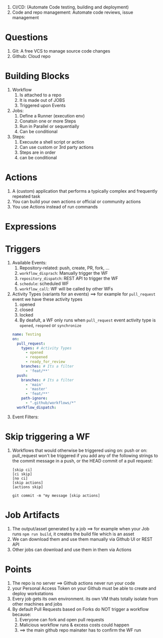 1. CI/CD: (Automate Code testing, building and deployment)
2. Code and repo management: Automate code reviews, issue management

# Questions

1. Git: A free VCS to manage source code changes
2. Github: Cloud repo

# Building Blocks

1. Workflow
    1. Is attached to a repo
    2. It is made out of JOBS
    3. Triggered upon Events
2. Jobs:
    1. Define a Runner (execution env)
    2. Conatsin one or more Steps
    3. Run in Parallel or sequentially
    4. Can be conditional
3. Steps:
    1. Execuute a shell script or action
    2. Can use custom or 3rd party actions
    3. Steps are in order
    4. can be conditional

# Actions

1. A (custom) application that performs a typically complex and frequently repeated task
2. You can build your own actions or official or community actions
3. You use Actions instead of run commands

# Expressions

# Triggers

1. Available Events:
    1. Repository-related: push, create, PR, fork, ...
    2. `workflow_disprach`: Manually trigger the WF
    3. `repository_dispatch`: REST API to trigger the WF
    4. `schedule`: scheduled WF
    5. `workflow_call`: WF will be called by other WFs
2. Activity Types (variants for an events) ==> for example for `pull_request` event we have these activity types
    1. opened
    2. closed
    3. locked
    4. By deafult, a WF only runs when `pull_request` event activity type is `opened`, `reopned` or `synchronize`
   ```yaml
   name: Testing
   on:
     pull_request: 
       types: # Activity Types
         - opened
         - reopened
         - ready_for_review
       branches: # Its a filter
         - 'feat/**'
     push:
       branches: # Its a filter
         - 'main'
         - 'master'
         - 'feat/**'
       path-ignore:
         - ".github/workflows/*"
     workflow_dispatch:
   ```
3. Event Filters:

# Skip triggering a WF

1. Workflows that would otherwise be triggered using on: push or on: pull_request won't be triggered if you add any of
   the following strings to the commit message in a push, or the HEAD commit of a pull request:
   ```text
   [skip ci]
   [ci skip]
   [no ci]
   [skip actions]
   [actions skip]
   ```
   `git commit -m "my message [skip actions]`

# Job Artifacts

1. The output/asset generated by a job ==> for example when your Job runs `npm run build`, it creates the build file
   which is an asset
2. We can download them and use them manually via Github UI or REST API
3. Other jobs can download and use them in them via Actions

# Points

1. The repo is no server ==> Github actions never run your code
2. your Personal Access Token on your Github must be able to create and deploy workstations
3. Every job gets its own environment. its own VM thats totally isolate from other machines and jobs
4. By default Pull Requests based on Forks do NOT trigger a workflow because:
    1. Everyone can fork and open pull requests
    2. Malicious workflow runs & excess costs could happen
    3. ==> the main github repo mainater has to confirm the WF run

